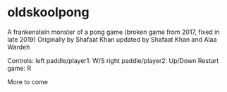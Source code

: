 # oldskoolpong
A frankenstein monster of a pong game (broken game from 2017, fixed in late 2019) 
Originally by Shafaat Khan
updated by Shafaat Khan and Alaa Wardeh

Controls: 
left paddle/player1: W/S
right paddle/player2: Up/Down
Restart game: R

More to come 
